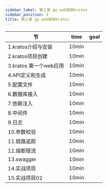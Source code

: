 ```yaml
---
sidebar_label: 第三章 go web框架kratos
sidebar_position: 3
title: 第三章 go web框架kratos
---
```


|  节   | time  | goal |
|  ----  | ----  |---- |
| 1.kratos介绍与安装| 10min| |
| 2.kratos项目创建| 10min| |
| 3.kratos 第一个web应用| 10min| |
| 4.API定义和生成| 10min| |
| 5.配置文件| 10min| |
| 6.数据库接入| 10min| |
| 7.依赖注入| 10min| |
| 8.中间件| 10min| |
| 9.日志| 10min| |
| 10.参数校验| 10min| |
| 11.链路追踪| 10min| |
| 12.熔断限流| 10min| |
| 13.swagger| 10min| |
| 14.实战项目| 10min| |
| 15.实战项目02| 10min| |
